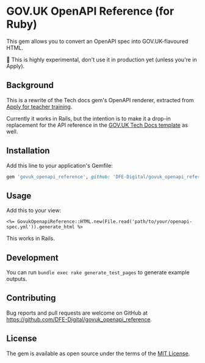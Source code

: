 # GOV.UK OpenAPI Reference (for Ruby)

This gem allows you to convert an OpenAPI spec into GOV.UK-flavoured HTML.

🚨 This is highly experimental, don't use it in production yet (unless you're in Apply).

## Background

This is a rewrite of the Tech docs gem's OpenAPI renderer, extracted from [Apply for teacher training](https://github.com/DFE-Digital/apply-for-teacher-training).

Currently it works in Rails, but the intention is to make it a drop-in replacement for the API reference in the [GOV.UK Tech Docs template](https://github.com/alphagov/tech-docs-template) as well.

## Installation

Add this line to your application's Gemfile:

```ruby
gem 'govuk_openapi_reference', github: 'DFE-Digital/govuk_openapi_reference'
```

## Usage

Add this to your view:

```erb
<%= GovukOpenapiReference::HTML.new(File.read('path/to/your/openapi-spec.yml')).generate_html %>
```

This works in Rails.

## Development

You can run `bundle exec rake generate_test_pages` to generate example outputs.

## Contributing

Bug reports and pull requests are welcome on GitHub at https://github.com/DFE-Digital/govuk_openapi_reference.

## License

The gem is available as open source under the terms of the [MIT License](https://opensource.org/licenses/MIT).
